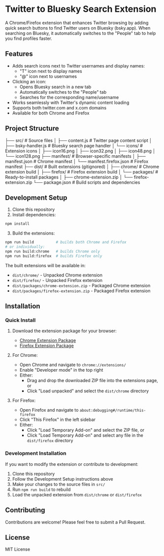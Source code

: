 # Twitter to Bluesky Search Extension

A Chrome/Firefox extension that enhances Twitter browsing by adding quick search buttons to find Twitter users on Bluesky (bsky.app). When searching on Bluesky, it automatically switches to the "People" tab to help you find profiles faster.

## Features

- Adds search icons next to Twitter usernames and display names:
  - "T" icon next to display names
  - "@" icon next to usernames
- Clicking an icon:
  - Opens Bluesky search in a new tab
  - Automatically switches to the "People" tab
  - Searches for the corresponding name/username
- Works seamlessly with Twitter's dynamic content loading
- Supports both twitter.com and x.com domains
- Available for both Chrome and Firefox

## Project Structure

├── src/                  # Source files
│   ├── content.js        # Twitter page content script
│   ├── bsky-handler.js   # Bluesky search page handler
│   └── icons/           # Extension icons
│       ├── icon16.png
│       ├── icon32.png
│       ├── icon48.png
│       └── icon128.png
├── manifest/             # Browser-specific manifests
│   ├── manifest.json     # Chrome manifest
│   └── manifest.firefox.json  # Firefox manifest
├── dist/                 # Built extensions (gitignored)
│   ├── chrome/          # Chrome extension build
│   ├── firefox/         # Firefox extension build
│   └── packages/        # Ready-to-install packages
│       ├── chrome-extension.zip
│       └── firefox-extension.zip
└── package.json         # Build scripts and dependencies

## Development Setup

1. Clone this repository
2. Install dependencies:

```bash
npm install
```

3. Build the extensions:

```bash
npm run build          # builds both Chrome and Firefox
# or individually:
npm run build:chrome   # builds Chrome only
npm run build:firefox  # builds Firefox only
```

The built extensions will be available in:
- `dist/chrome/` - Unpacked Chrome extension
- `dist/firefox/` - Unpacked Firefox extension
- `dist/packages/chrome-extension.zip` - Packaged Chrome extension
- `dist/packages/firefox-extension.zip` - Packaged Firefox extension

## Installation

### Quick Install
1. Download the extension package for your browser:
   - [Chrome Extension Package](https://raw.githubusercontent.com/runcrowded/Twitter-to-Bluesky-Search-Extension/refs/heads/main/dist/packages/chrome-extension.zip)
   - [Firefox Extension Package](https://raw.githubusercontent.com/runcrowded/Twitter-to-Bluesky-Search-Extension/refs/heads/main/dist/packages/firefox-extension.zip)

2. For Chrome:
   - Open Chrome and navigate to `chrome://extensions/`
   - Enable "Developer mode" in the top right
   - Either:
     - Drag and drop the downloaded ZIP file into the extensions page, or
     - Click "Load unpacked" and select the `dist/chrome` directory

3. For Firefox:
   - Open Firefox and navigate to `about:debugging#/runtime/this-firefox`
   - Click "This Firefox" in the left sidebar
   - Either:
     - Click "Load Temporary Add-on" and select the ZIP file, or
     - Click "Load Temporary Add-on" and select any file in the `dist/firefox` directory

### Development Installation
If you want to modify the extension or contribute to development:

1. Clone this repository
2. Follow the Development Setup instructions above
3. Make your changes to the source files in `src/`
4. Run `npm run build` to rebuild
5. Load the unpacked extension from `dist/chrome` or `dist/firefox`

## Contributing
Contributions are welcome! Please feel free to submit a Pull Request.

## License
MIT License 